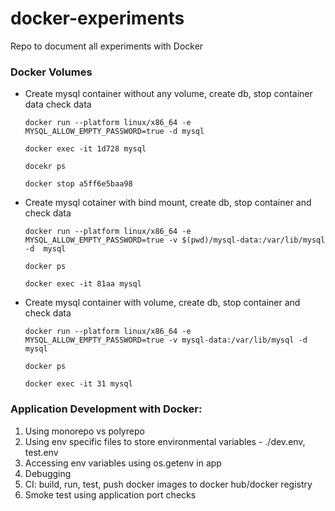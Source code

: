 # docker-experiments
Repo to document all experiments with Docker

### Docker Volumes
- Create mysql container without any volume, create db, stop container data check data
  
  ```docker run --platform linux/x86_64 -e MYSQL_ALLOW_EMPTY_PASSWORD=true -d mysql```
  
  ```docker exec -it 1d728 mysql``` 
  
  ```docekr ps```
  
  ```docker stop a5ff6e5baa98```
  
  
- Create mysql cotainer with bind mount, create db, stop container and check data

  ```docker run --platform linux/x86_64 -e MYSQL_ALLOW_EMPTY_PASSWORD=true -v $(pwd)/mysql-data:/var/lib/mysql -d  mysql ```
  
  ```docker ps ```

  ```docker exec -it 81aa mysql ```


- Create mysql container with volume, create db, stop container and check data

  ```docker run --platform linux/x86_64 -e MYSQL_ALLOW_EMPTY_PASSWORD=true -v mysql-data:/var/lib/mysql -d mysql ```

  ```docker ps ```

  ```docker exec -it 31 mysql ```

### Application Development with Docker:
1. Using monorepo vs polyrepo
2. Using env specific files to store environmental variables - ./dev.env, test.env
3. Accessing env variables using os.getenv in app
4. Debugging
5. CI: build, run, test, push docker images to docker hub/docker registry
6. Smoke test using application port checks 

